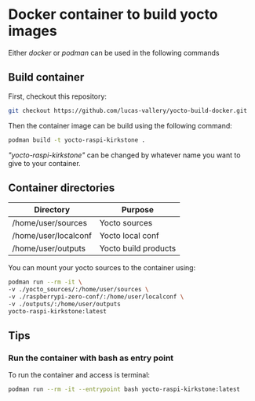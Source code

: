 # Docker container to build yocto images

Either *docker* or *podman* can be used in the following commands

## Build container
First, checkout this repository:
```bash
git checkout https://github.com/lucas-vallery/yocto-build-docker.git
```

Then the container image can be build using the following command:
```bash
podman build -t yocto-raspi-kirkstone .
```
*"yocto-raspi-kirkstone"* can be changed by whatever name you want to give to your container.

## Container directories

|      Directory      |     Purpose          |
|---------------------|----------------------|
|/home/user/sources   | Yocto sources        |
|/home/user/localconf | Yocto local conf     |
|/home/user/outputs   | Yocto build products |

You can mount your yocto sources to the container using:
```bash
podman run --rm -it \
-v ./yocto_sources/:/home/user/sources \
-v ./raspberrypi-zero-conf/:/home/user/localconf \
-v ./outputs/:/home/user/outputs
yocto-raspi-kirkstone:latest
```

## Tips
### Run the container with bash as entry point
To run the container and access is terminal:
```bash
podman run --rm -it --entrypoint bash yocto-raspi-kirkstone:latest
```
